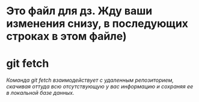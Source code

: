 # Это файл для дз. Жду ваши изменения снизу, в последующих строках в этом файле)

# git fetch
*Команда git fetch взаимодействует с удаленным репозиторием, скачивая оттуда всю отсутствующую у вас информацию и сохраняя ее в локальной базе данных.*
